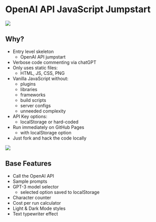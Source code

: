 # OpenAI API JavaScript Jumpstart

![](https://cdn-images-1.medium.com/max/1600/0*pEHsXwTQ8hKkrQBV.gif)

## Why?
* Entry level skeleton
  * OpenAI API jumpstart
* Verbose code commenting via chatGPT
* Only uses static files: 
  * HTML, JS, CSS, PNG
* Vanilla JavaScript without:
  * plugins
  * libraries
  * frameworks
  * build scripts
  * server configs
  * unneeded complexity
* API Key options:
  * localStorage or hard-coded
* Run immediately on GitHub Pages 
  * with localStorage option
* Just fork and hack the code locally


![](https://cdn-images-1.medium.com/max/1600/0*bJe_0S_W7NbyROry.gif)

## Base Features
* Call the OpenAI API
* Sample prompts
* GPT-3 model selector
    * selected option saved to localStorage
* Character counter
* Cost per run calculator
* Light & Dark Mode styles
* Text typewriter effect